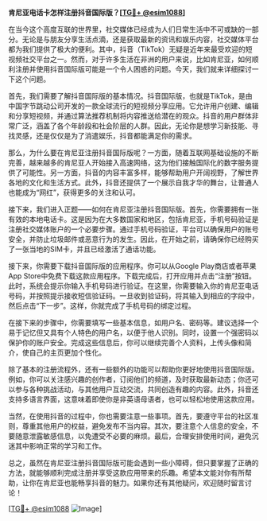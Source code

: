 **肯尼亚电话卡怎样注册抖音国际版？[[TG💪+ @esim1088](https://t.me/s/esim1088)]**

在当今这个高度互联的世界里，社交媒体已经成为人们日常生活中不可或缺的一部分。无论是与朋友分享生活点滴，还是获取最新的资讯和娱乐内容，社交媒体平台都为我们提供了极大的便利。其中，抖音（TikTok）无疑是近年来最受欢迎的短视频社交平台之一。然而，对于许多生活在非洲的用户来说，比如肯尼亚，如何顺利注册并使用抖音国际版可能是一个令人困惑的问题。今天，我们就来详细探讨一下这个问题。

首先，我们需要了解抖音国际版的基本情况。抖音国际版，也就是TikTok，是由中国字节跳动公司开发的一款全球流行的短视频分享应用。它允许用户创建、编辑和分享短视频，并通过算法推荐机制将内容推送给潜在的观众。抖音的用户群体非常广泛，涵盖了各个年龄段和社会阶层的人群。因此，无论你是想学习新技能、寻找灵感，还是仅仅是为了消遣娱乐，抖音都能满足你的需求。

那么，为什么要在肯尼亚注册抖音国际版呢？一方面，随着互联网基础设施的不断完善，越来越多的肯尼亚人开始接入高速网络，这为他们接触国际化的数字服务提供了可能性。另一方面，抖音的内容丰富多样，能够帮助用户开阔视野，了解世界各地的文化和生活方式。此外，抖音还提供了一个展示自我才华的舞台，让普通人也能成为“网红”，获得更多的关注和认可。

接下来，我们进入正题——如何在肯尼亚注册抖音国际版。首先，你需要拥有一张有效的本地电话卡。这是因为在大多数国家和地区，包括肯尼亚，手机号码验证是注册社交媒体账户的一个必要步骤。通过手机号码验证，平台可以确保用户的账号安全，并防止垃圾邮件或恶意行为的发生。因此，在开始之前，请确保你已经购买了一张当地的SIM卡，并且已经激活了通话功能。

接下来，你需要下载抖音国际版的应用程序。你可以从Google Play商店或者苹果App Store中免费下载这款应用程序。下载完成后，打开应用并点击“注册”按钮。此时，系统会提示你输入手机号码进行验证。在这里，你需要输入你的肯尼亚电话号码，并按照提示接收短信验证码。一旦收到验证码，将其输入到相应的字段中，然后点击“下一步”。这样，你就完成了手机号码的绑定过程。

在接下来的步骤中，你需要填写一些基本信息，如用户名、密码等。建议选择一个易于记忆但又具有个人特色的用户名，以便于他人识别。同时，设置一个强密码以保护你的账户安全。完成这些信息后，你可以继续完善个人资料，上传头像和简介，使自己的主页更加个性化。

除了基本的注册流程外，还有一些额外的功能可以帮助你更好地使用抖音国际版。例如，你可以关注感兴趣的创作者，订阅他们的频道，及时获取最新动态；你还可以参与各种挑战活动，与其他用户互动交流，共同创造有趣的内容。此外，抖音还支持多语言界面，这意味着即使你是非英语母语者，也可以轻松地使用这款应用。

当然，在使用抖音的过程中，你也需要注意一些事项。首先，要遵守平台的社区准则，尊重其他用户的权益，避免发布不当内容。其次，要注意个人信息的安全，不要随意泄露敏感信息，以免遭受不必要的麻烦。最后，合理安排使用时间，避免沉迷其中影响正常的学习和工作。

总之，虽然在肯尼亚注册抖音国际版可能会遇到一些小障碍，但只要掌握了正确的方法，就能够顺利完成注册并享受这款应用带来的乐趣。希望本文能对你有所帮助，让你在肯尼亚也能畅享抖音的魅力。如果你还有其他疑问，欢迎随时留言讨论！

[[TG💪+ @esim1088](https://t.me/s/esim1088) ![Image](https://i.postimg.cc/4NQfJmqS/Snipaste-2025-05-13-00-14-12.png)]